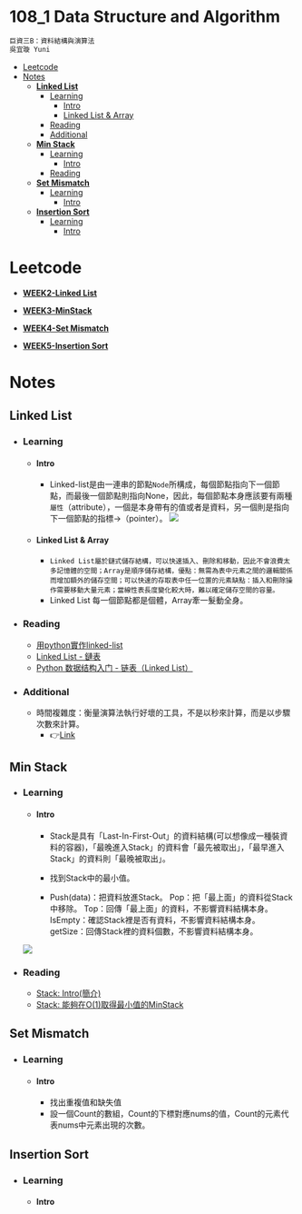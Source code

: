 # 108_1 Data Structure and Algorithm

```diff
巨資三B：資料結構與演算法
吳宜璇 Yuni
```

- [Leetcode](#leetcode)
- [Notes](#notes)
  * [__Linked List__](#--linked-list--)
    + [Learning](#learning)
      - [Intro](#intro)
      - [Linked List & Array](#linked-list---array)
    + [Reading](#reading)
    + [Additional](#additional)
  * [**Min Stack**](#--min-stack--)
    + [Learning](#learning-1)
      - [Intro](#intro-1)
    + [Reading](#reading-1)
  * [**Set Mismatch**](#--set-mismatch--)
    + [Learning](#learning-2)
      - [Intro](#intro-2)
  * [**Insertion Sort**](#--insertion-sort--)
    + [Learning](#learning-3)
      - [Intro](#intro-3)
  
# Leetcode
  
   * [**WEEK2-Linked List**](https://github.com/Yuni-wih/DSA-learning/tree/master/Week2%20%7C%7C%20Linked%20List)

   * [**WEEK3-MinStack**](https://github.com/Yuni-wih/DSA-learning/tree/master/Week3%20%7C%7C%20MinStack)

   * [**WEEK4-Set Mismatch**](https://github.com/Yuni-wih/DSA-learning/tree/master/Week4%20%7C%7C%20Set%20Mismatch)
   * [**WEEK5-Insertion Sort**](https://github.com/Yuni-wih/DSA-learning/tree/master/Week5%20%7C%7C%20Insertion%20Sort)




# Notes

## __Linked List__
* ### Learning

    * #### Intro
        * Linked-list是由一連串的節點`Node`所構成，每個節點指向下一個節點，而最後一個節點則指向None，因此，每個節點本身應該要有兩種`屬性`（attribute），一個是本身帶有的值或者是資料，另一個則是指向下一個節點的指標->（pointer）。
    ![](https://i.imgur.com/AOctXtZ.png)
    * #### Linked List & Array
        * `Linked List屬於鏈式儲存結構，可以快速插入、刪除和移動，因此不會浪費太多記憶體的空間；Array是順序儲存結構，優點：無需為表中元素之間的邏輯關係而增加額外的儲存空間；可以快速的存取表中任一位置的元素缺點：插入和刪除操作需要移動大量元素；當線性表長度變化較大時，難以確定儲存空間的容量。`
        * Linked List 每一個節點都是個體，Array牽一髮動全身。
* ### Reading
    * [用python實作linked-list](https://medium.com/@tobby168/用python實作linked-list-524441133d4d)
    * [Linked List - 鏈表](https://algorithm.yuanbin.me/zh-tw/basics_data_structure/linked_list.html)
    * [Python 数据结构入门 - 链表（Linked List）](https://python123.io/index/topics/data_structure/linked_list)

* ### Additional
    * 時間複雜度：衡量演算法執行好壞的工具，不是以秒來計算，而是以步驟次數來計算。
        * 👉[Link](https://medium.com/appworks-school/初學者學演算法-從時間複雜度認識常見演算法-一-b46fece65ba5)

## **Min Stack**

* ### Learning

    * #### Intro
        * Stack是具有「Last-In-First-Out」的資料結構(可以想像成一種裝資料的容器)，「最晚進入Stack」的資料會「最先被取出」，「最早進入Stack」的資料則「最晚被取出」。
        
        * 找到Stack中的最小值。

        * Push(data)：把資料放進Stack。
          Pop：把「最上面」的資料從Stack中移除。
          Top：回傳「最上面」的資料，不影響資料結構本身。
          IsEmpty：確認Stack裡是否有資料，不影響資料結構本身。
          getSize：回傳Stack裡的資料個數，不影響資料結構本身。

    ![](https://i.imgur.com/H3HBwef.png)
    
* ### Reading
    * [Stack: Intro(簡介)](http://alrightchiu.github.io/SecondRound/stack-introjian-jie.html)
    * [Stack: 能夠在O(1)取得最小值的MinStack](http://alrightchiu.github.io/SecondRound/stack-neng-gou-zai-o1qu-de-zui-xiao-zhi-de-minstack.html)

## **Set Mismatch**

* ### Learning

    * #### Intro

        *  找出重複值和缺失值
        *  設一個Count的數組，Count的下標對應nums的值，Count的元素代表nums中元素出現的次數。
       
## **Insertion Sort**

* ### Learning

    * #### Intro


